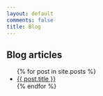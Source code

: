 ```yaml
---
layout: default
comments: false
title: Blog
---
```


## Blog articles

<ul>{% for post in site.posts %}
<li><a href="{{ post.url }}">{{ post.title }}</a></li>
{% endfor %}</ul>
